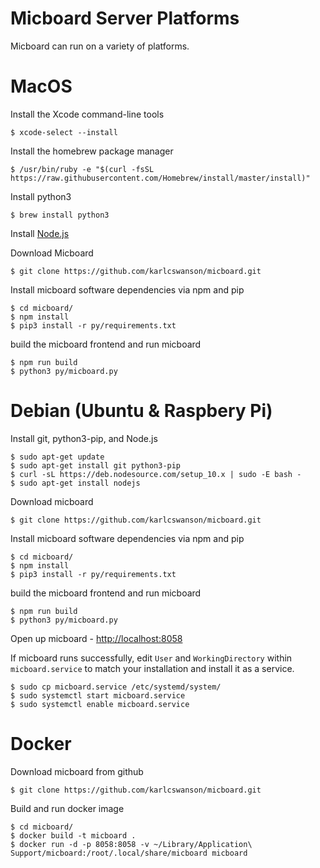 # Micboard Server Platforms
Micboard can run on a variety of platforms.  

# MacOS
Install the Xcode command-line tools
```
$ xcode-select --install
```

Install the homebrew package manager
```
$ /usr/bin/ruby -e "$(curl -fsSL https://raw.githubusercontent.com/Homebrew/install/master/install)"
```

Install python3
```
$ brew install python3
```

Install [Node.js](https://nodejs.org/en/)

Download Micboard
```
$ git clone https://github.com/karlcswanson/micboard.git
```

Install micboard software dependencies via npm and pip
```
$ cd micboard/
$ npm install
$ pip3 install -r py/requirements.txt
```

build the micboard frontend and run micboard
```
$ npm run build
$ python3 py/micboard.py
```


# Debian (Ubuntu & Raspbery Pi)
Install git, python3-pip, and Node.js
```
$ sudo apt-get update
$ sudo apt-get install git python3-pip
$ curl -sL https://deb.nodesource.com/setup_10.x | sudo -E bash -
$ sudo apt-get install nodejs
```

Download micboard
```
$ git clone https://github.com/karlcswanson/micboard.git
```

Install micboard software dependencies via npm and pip
```
$ cd micboard/
$ npm install
$ pip3 install -r py/requirements.txt
```

build the micboard frontend and run micboard
```
$ npm run build
$ python3 py/micboard.py
```

Open up micboard - [http://localhost:8058](http://localhost:8058)


If micboard runs successfully, edit `User` and `WorkingDirectory` within `micboard.service` to match your installation and install it as a service.
```
$ sudo cp micboard.service /etc/systemd/system/
$ sudo systemctl start micboard.service
$ sudo systemctl enable micboard.service
```


# Docker
Download micboard from github
```
$ git clone https://github.com/karlcswanson/micboard.git
```

Build and run docker image
```
$ cd micboard/
$ docker build -t micboard .
$ docker run -d -p 8058:8058 -v ~/Library/Application\ Support/micboard:/root/.local/share/micboard micboard
```
